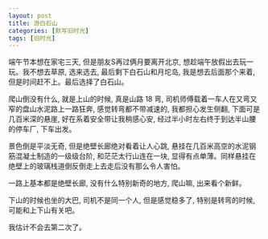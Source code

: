 ```yaml
---
layout: post
title: 游白石山
categories: [默写旧时光]
tags: [旧时光]
---
```


端午节本想在家宅三天, 但是朋友S再过俩月要离开北京, 想趁端午放假出去玩一玩。我不想去草原, 选来选去, 最后剩下白石山和月坨岛,  我是想去后面那个来着, 但是时间赶不上。最后选择了白石山。

爬山倒没有什么, 就是上山的时候, 真是山路 18 弯, 司机师傅载着一车人在又弯又窄的盘山水泥路上一路狂奔, 感觉转弯都不带减速的, 我都担心发生侧翻, 下面可是几百米深的悬崖, 好在系着安全带让我稍感心安, 经过半小时左右终于到达半山腰的停车厂, 下车出发。

景色倒是平淡无奇, 但是绝壁长廊绝对看着让人心跳, 悬挂在几百米高空的水泥钢筋混凝土制造的一级级台阶, 和茫茫太行山连在一块, 显得有点单薄。同样悬挂在绝壁上的玻璃栈道倒反倒走上去走后没有那么令人害怕。

一路上基本都是绝壁长廊, 没有什么特别新奇的地方, 爬山嘛, 出来看个新鲜。

下山的时候也坐的大巴, 司机不是同一个人, 但是感觉稳多了, 特别是转弯的时候, 可能和上下山有关吧。

我估计不会去第二次了。